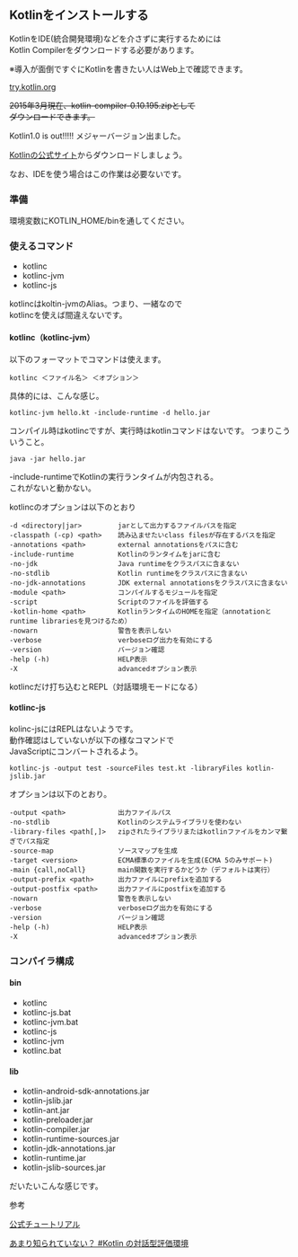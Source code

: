 ## Kotlinをインストールする
   
   
KotlinをIDE(統合開発環境)などを介さずに実行するためには   
Kotlin Compilerをダウンロードする必要があります。   
   
※導入が面倒ですぐにKotlinを書きたい人はWeb上で確認できます。
  
 
[try.kotlin.org](http://try.kotlinlang.org/)
   
  
  
    
<del>2015年3月現在、kotlin-compiler-0.10.195.zipとして   
ダウンロードできます。</del>
  
  
Kotlin1.0 is out!!!!!
メジャーバージョン出ました。   
   
   
   
[Kotlinの公式サイト](http://kotlinlang.org/)からダウンロードしましょう。   
   
   
なお、IDEを使う場合はこの作業は必要ないです。   
   
   
### 準備
   
   環境変数にKOTLIN_HOME/binを通してください。


### 使えるコマンド

* kotlinc
* kotlinc-jvm
* kotlinc-js

kotlincはkoltin-jvmのAlias。つまり、一緒なので   
kotlincを使えば間違えないです。   
   
   
   
#### kotlinc（kotlinc-jvm）
   
   
以下のフォーマットでコマンドは使えます。

    kotlinc ＜ファイル名＞ ＜オプション＞
   
具体的には、こんな感じ。

    kotlinc-jvm hello.kt -include-runtime -d hello.jar

   コンパイル時はkotlincですが、実行時はkotlinコマンドはないです。
   つまりこういうこと。

    java -jar hello.jar

-include-runtimeでKotlinの実行ランタイムが内包される。   
これがないと動かない。   
   

kotlincのオプションは以下のとおり


    -d <directory|jar>         jarとして出力するファイルパスを指定
    -classpath (-cp) <path>    読み込ませたいclass filesが存在するパスを指定
    -annotations <path>        external annotationsをパスに含む
    -include-runtime           Kotlinのランタイムをjarに含む
    -no-jdk                    Java runtimeをクラスパスに含まない
    -no-stdlib                 Kotlin runtimeをクラスパスに含まない
    -no-jdk-annotations        JDK external annotationsをクラスパスに含まない
    -module <path>             コンパイルするモジュールを指定
    -script                    Scriptのファイルを評価する
    -kotlin-home <path>        KotlinランタイムのHOMEを指定（annotationとruntime librariesを見つけるため）
    -nowarn                    警告を表示しない
    -verbose                   verboseログ出力を有効にする
    -version                   バージョン確認
    -help (-h)                 HELP表示
    -X                         advancedオプション表示


   
   
   
kotlincだけ打ち込むとREPL（対話環境モードになる）


#### kotlinc-js


kolinc-jsにはREPLはないようです。   
動作確認はしていないが以下の様なコマンドで   
JavaScriptにコンバートされるよう。

    kotlinc-js -output test -sourceFiles test.kt -libraryFiles kotlin-jslib.jar
  
   
   
オプションは以下のとおり。

    -output <path>             出力ファイルパス
    -no-stdlib                 Kotlinのシステムライブラリを使わない
    -library-files <path[,]>   zipされたライブラリまたはkotlinファイルをカンマ繋ぎでパス指定
    -source-map                ソースマップを生成
    -target <version>          ECMA標準のファイルを生成(ECMA 5のみサポート)
    -main {call,noCall}        main関数を実行するかどうか（デフォルトは実行）
    -output-prefix <path>      出力ファイルにprefixを追加する
    -output-postfix <path>     出力ファイルにpostfixを追加する
    -nowarn                    警告を表示しない
    -verbose                   verboseログ出力を有効にする
    -version                   バージョン確認
    -help (-h)                 HELP表示
    -X                         advancedオプション表示



### コンパイラ構成
   

#### bin

* kotlinc
* kotlinc-js.bat
* kotlinc-jvm.bat
* kotlinc-js
* kotlinc-jvm
* kotlinc.bat


#### lib
   
* kotlin-android-sdk-annotations.jar
* kotlin-jslib.jar
* kotlin-ant.jar
* kotlin-preloader.jar
* kotlin-compiler.jar
* kotlin-runtime-sources.jar
* kotlin-jdk-annotations.jar
* kotlin-runtime.jar
* kotlin-jslib-sources.jar


だいたいこんな感じです。




参考


[公式チュートリアル](http://kotlinlang.org/docs/tutorials/command-line.html)

[あまり知られていない？ #Kotlin の対話型評価環境](http://taro.hatenablog.jp/entry/2013/04/06/162855)
